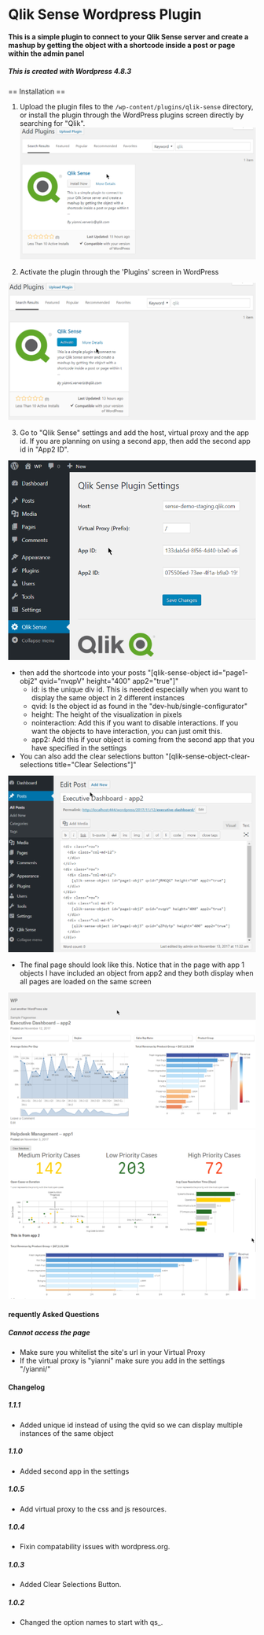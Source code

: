 # Qlik Sense Wordpress Plugin

#### This is a simple plugin to connect to your Qlik Sense server and create a mashup by getting the object with a shortcode inside a post or page within the admin panel

##### This is created with Wordpress 4.8.3

== Installation ==

1. Upload the plugin files to the `/wp-content/plugins/qlik-sense` directory, or install the plugin through the WordPress plugins screen directly by searching for "Qlik".
![Wordpress Plugins Search](/install.png?raw=true "Wordpress Plugins Search")

2. Activate the plugin through the 'Plugins' screen in WordPress

![Qlik Sense - Activate](/Activate.png?raw=true "Qlik Sense - Activate")

3. Go to "Qlik Sense" settings and add the host, virtual proxy and the app id. If you are planning on using a second app, then add the second app id in "App2 ID".

![Qlik Sense - Settings](/Settings.png?raw=true "Qlik Sense - Settings")

- then add the shortcode into your posts "[qlik-sense-object id="page1-obj2" qvid="nvqpV" height="400" app2="true"]"
    - id: is the unique div id. This is needed especially when you want to display the same object in 2 different instances
    - qvid: Is the object id as found in the "dev-hub/single-configurator"
    - height: The height of the visualization in pixels
    - nointeraction: Add this if you want to disable interactions. If you want the objects to have interaction, you can just omit this.
    - app2: Add this if your object is coming from the second app that you have specified in the settings
- You can also add the clear selections button "[qlik-sense-object-clear-selections title="Clear Selections"]"

![Qlik Sense - Edit Post](/EditPost.png?raw=true "Qlik Sense - Edit Post")

- The final page should look like this. Notice that in the page with app 1 objects I have included an object from app2 and they both display when all pages are loaded on the same screen

![Qlik Sense - App 2](/Helloworld.png?raw=true "Qlik Sense - App 2")
![Qlik Sense - App 1](/Helloworld2.png?raw=true "Qlik Sense - App 1")

#### requently Asked Questions

##### Cannot access the page

- Make sure you whitelist the site's url in your Virtual Proxy
- If the virtual proxy is "yianni" make sure you add in the settings "/yianni/"

#### Changelog

##### 1.1.1
* Added unique id instead of using the qvid so we can display multiple instances of the same object

##### 1.1.0
* Added second app in the settings

##### 1.0.5
* Add virtual proxy to the css and js resources.

##### 1.0.4
* Fixin compatability issues with wordpress.org.

##### 1.0.3
* Added Clear Selections Button.

##### 1.0.2
* Changed the option names to start with qs_.
